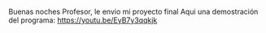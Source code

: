 Buenas noches Profesor,
le envio mi proyecto final
Aqui una demostración del programa:
https://youtu.be/EyB7y3qqkjk 
